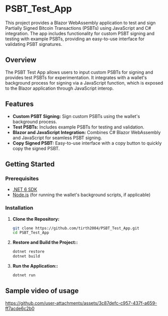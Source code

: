 # PSBT_Test_App
This project provides a Blazor WebAssembly application to test and sign Partially Signed Bitcoin Transactions (PSBTs) using JavaScript and C# integration. The app includes functionality for custom PSBT signing and testing with example PSBTs, providing an easy-to-use interface for validating PSBT signatures.

## Overview

The PSBT Test App allows users to input custom PSBTs for signing and provides test PSBTs for experimentation. It integrates with a wallet's background process for signing via a JavaScript function, which is exposed to the Blazor application through JavaScript interop.

## Features

- **Custom PSBT Signing:** Sign custom PSBTs using the wallet's background process.
- **Test PSBTs:** Includes example PSBTs for testing and validation.
- **Blazor and JavaScript Integration:** Combines C# Blazor WebAssembly and JavaScript for seamless PSBT signing.
- **Copy Signed PSBT:** Easy-to-use interface with a copy button to quickly copy the signed PSBT.

## Getting Started

### Prerequisites

- [.NET 6 SDK](https://dotnet.microsoft.com/download/dotnet/6.0)
- [Node.js](https://nodejs.org/) (for running the wallet's background scripts, if applicable)

### Installation

1. **Clone the Repository:**
   ```bash
   git clone https://github.com/tirth2004/PSBT_Test_App.git
   cd PSBT_Test_App
2. **Restore and Build the Project::**
   ```bash
   dotnet restore
   dotnet build
3. **Run the Application::**
   ```bash
   dotnet run

## Sample video of usage


https://github.com/user-attachments/assets/3c87defc-c957-437f-a659-ff7acde6c2b0

